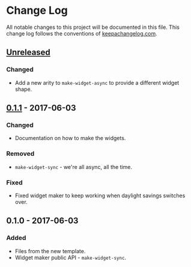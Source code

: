 # Change Log
All notable changes to this project will be documented in this file. This change log follows the conventions of [keepachangelog.com](http://keepachangelog.com/).

## [Unreleased]
### Changed
- Add a new arity to `make-widget-async` to provide a different widget shape.

## [0.1.1] - 2017-06-03
### Changed
- Documentation on how to make the widgets.

### Removed
- `make-widget-sync` - we're all async, all the time.

### Fixed
- Fixed widget maker to keep working when daylight savings switches over.

## 0.1.0 - 2017-06-03
### Added
- Files from the new template.
- Widget maker public API - `make-widget-sync`.

[Unreleased]: https://github.com/your-name/arduino/compare/0.1.1...HEAD
[0.1.1]: https://github.com/your-name/arduino/compare/0.1.0...0.1.1
